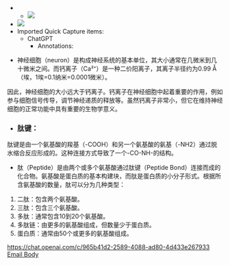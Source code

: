 - 
    - ![](https://firebasestorage.googleapis.com/v0/b/firescript-577a2.appspot.com/o/imgs%2Fapp%2Fxinyiheng%2FdjLy-rpKce.jpeg?alt=media&token=dc66797c-5c50-49fc-a457-e100eecb92b8)
- ![](https://firebasestorage.googleapis.com/v0/b/firescript-577a2.appspot.com/o/imgs%2Fapp%2Fxinyiheng%2FC8pG1_AEz-.jpeg?alt=media&token=26edb46f-cdb5-4910-9a65-9ba9c8ca764d)
- Imported Quick Capture items:
    - ChatGPT
        - Annotations:

* 神经细胞（neuron）是构成神经系统的基本单位，其大小通常在几微米到几十微米之间。而钙离子（Ca²⁺）是一种二价阳离子，其离子半径约为0.99 Å（埃，1埃=0.1纳米=0.0001微米）。

因此，神经细胞的大小远大于钙离子。钙离子在神经细胞中起着重要的作用，例如参与细胞信号传导，调节神经递质的释放等。虽然钙离子非常小，但它在维持神经细胞的正常功能中具有重要的生物学意义。

* ### 肽键：

肽键是由一个氨基酸的羧基（-COOH）和另一个氨基酸的氨基（-NH2）通过脱水缩合反应形成的。这种连接方式导致了一个-CO-NH-的结构。

* 肽（Peptide）是由两个或多个氨基酸通过肽键（Peptide Bond）连接而成的化合物。氨基酸是蛋白质的基本构建块，而肽是蛋白质的小分子形式。根据所含氨基酸的数量，肽可以分为几种类型：

1. 二肽：包含两个氨基酸。
2. 三肽：包含三个氨基酸。
3. 多肽：通常包含10到20个氨基酸。
4. 多肽链：由更多的氨基酸组成，但数量少于蛋白质。
5. 蛋白质：通常由50个或更多的氨基酸组成。



https://chat.openai.com/c/965b41d2-2589-4088-ad80-4d433e267933 [Email Body](https://files.todoist.com/Ki0GLDheAhFGTBYfvf0njeKPqSZ7Qq7tgtT3BKET26nqFRWTtyD5ZnZ2Gexooc8i/by/21878347/as/file.html)
